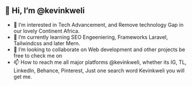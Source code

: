 ## 👋 Hi, I’m @kevinkweli
- 👀 I’m interested in Tech Advancement, and Remove technology Gap in our lovely Continent Africa.
- 🌱 I’m currently learning SEO Engeeniering, Frameworks Laravel, Tailwindcss and later Mern.
- 💞️ I’m looking to collaborate on Web development and other projects be free to check me on
- 📫 How to reach me all major platforms @kevinkweli, whether its IG, TL, LinkedIn, Behance, Pinterest, Just one search word Kevinkweli you will get me.

<!---
kevinkweli/kevinkweli is a ✨ special ✨ repository because its `README.md` (this file) appears on your GitHub profile.
You can click the Preview link to take a look at your changes.
--->
